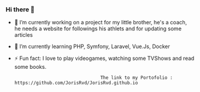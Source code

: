 ### Hi there 👋


- 🔭 I’m currently working on a project for my little brother, he's a coach, he needs a website for followings his athlets and for updating some articles
- 🌱 I’m currently learning PHP, Symfony, Laravel, Vue.Js, Docker
- ⚡ Fun fact: I love to play videogames, watching some TVShows and read some books. 


                                      The link to my Portofolio : https://github.com/JorisRvd/JorisRvd.github.io

